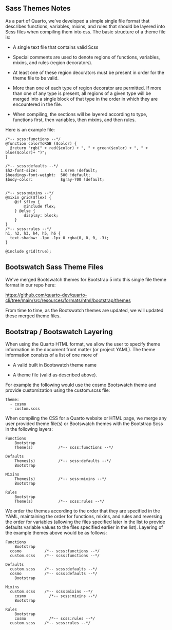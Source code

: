 ## Sass Themes Notes

As a part of Quarto, we've developed a simple single file format that describes functions, variables, mixins, and rules that should be layered into Scss files when compiling them into css. The basic structure of a theme file is:

-   A single text file that contains valid Scss

-   Special comments are used to denote regions of functions, variables, mixins, and rules (region decorators).

-   At least one of these region decorators must be present in order for the theme file to be valid.

-   More than one of each type of region decorator are permitted. If more than one of any type is present, all regions of a given type will be merged into a single block of that type in the order in which they are encountered in the file.

-   When compiling, the sections will be layered according to type, functions first, then variables, then mixins, and then rules.

Here is an example file:

``` {.css}
/*-- scss:functions --*/
@function colorToRGB ($color) {
  @return "rgb(" + red($color) + ", " + green($color) + ", " + blue($color)+ ")";
}

/*-- scss:defaults --*/
$h2-font-size:          1.6rem !default;
$headings-font-weight:  500 !default;
$body-color:            $gray-700 !default;


/*-- scss:mixins --*/
@mixin grid($flex) {
    @if $flex {
        @include flex;
    } @else {
        display: block;
    }
}
/*-- scss:rules --*/
h1, h2, h3, h4, h5, h6 {
  text-shadow: -1px -1px 0 rgba(0, 0, 0, .3);
}

@include grid(true);
```

## Bootswatch Sass Theme Files

We've merged Bootswatch themes for Bootstrap 5 into this single file theme format in our repo here:

<https://github.com/quarto-dev/quarto-cli/tree/main/src/resources/formats/html/bootstrap/themes>

From time to time, as the Bootswatch themes are updated, we will updated these merged theme files.

## Bootstrap / Bootswatch Layering

When using the Quarto HTML format, we allow the user to specify theme information in the document front matter (or project YAML). The theme information consists of a list of one more of

-   A valid built in Bootswatch theme name

-   A theme file (valid as described above).

For example the following would use the cosmo Bootswatch theme and provide customization using the custom.scss file:

``` {.yaml}
theme:
  - cosmo
  - custom.scss
```

When compiling the CSS for a Quarto website or HTML page, we merge any user provided theme file(s) or Bootswatch themes with the Bootstrap Scss in the following layers:

    Functions
    	Bootstrap
    	Theme(s)           /*-- scss:functions --*/

    Defaults
    	Themes(s)          /*-- scss:defaults --*/
    	Bootstrap

    Mixins
    	Themes(s)          /*-- scss:mixins --*/
    	Bootstrap

    Rules
    	Bootstrap
    	Theme(s)           /*-- scss:rules --*/

We order the themes according to the order that they are specified in the YAML, maintaining the order for functions, mixins, and rules and reversing the order for variables (allowing the files specified later in the list to provide defaults variable values to the files specified earlier in the list). Layering of the example themes above would be as follows:

    Functions
    	Bootstrap
      cosmo          /*-- scss:functions --*/
      custom.scss    /*-- scss:functions --*/

    Defaults
      custom.scss    /*-- scss:defaults --*/
      cosmo          /*-- scss:defaults --*/
    	Bootstrap

    Mixins
      custom.scss    /*-- scss:mixins --*/
    	cosmo          /*-- scss:mixins --*/
    	Bootstrap

    Rules
    	Bootstrap
    	cosmo          /*-- scss:rules --*/
      custom.scss    /*-- scss:rules --*/
